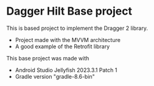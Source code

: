 # Dagger Hilt Base project

This is based project to implement the Dragger 2 library.

- Project made with the MVVM architecture
- A good example of the Retrofit library

This base project was made with

- Android Studio Jellyfish 2023.3.1 Patch 1
- Gradle version "gradle-8.6-bin"
